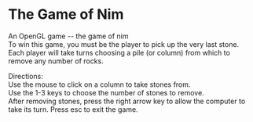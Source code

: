 The Game of Nim
===============

An OpenGL game -- the game of nim  
To win this game, you must be the player to pick up the very last stone.
Each player will take turns choosing a pile (or column) from which to remove any number of rocks.

Directions:  
Use the mouse to click on a column to take stones from.  
Use the 1-3 keys to choose the number of stones to remove.  
After removing stones, press the right arrow key to allow the computer to take its turn.
Press esc to exit the game.
